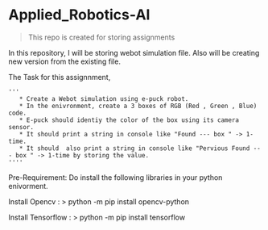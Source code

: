 # Applied_Robotics-AI
> This repo is created for storing assignments

In this repository, I will be storing webot simulation file. Also will be creating new version from the existing file.


The Task for this assignnment,

    '''
       * Create a Webot simulation using e-puck robot.
       * In the enivronment, create a 3 boxes of RGB (Red , Green , Blue) code.
       * E-puck should identiy the color of the box using its camera sensor.
       * It should print a string in console like "Found --- box " -> 1-time.
       * It should  also print a string in console like "Pervious Found --- box " -> 1-time by storing the value.
    ''''

Pre-Requirement:
 Do install the following libraries in your python enivorment.
 
   Install Opencv : 
      > python -m pip install opencv-python

   Install Tensorflow :
      > python -m pip install tensorflow